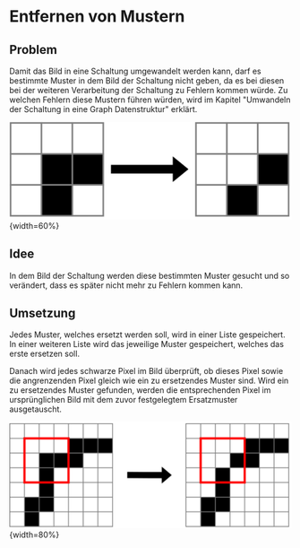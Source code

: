 # Entfernen von Mustern

## Problem

Damit das Bild in eine Schaltung umgewandelt werden kann, darf es bestimmte Muster in dem Bild der Schaltung nicht geben, da es bei diesen bei der weiteren Verarbeitung der Schaltung zu Fehlern kommen würde. Zu welchen Fehlern diese Mustern führen würden, wird im Kapitel "Umwandeln der Schaltung in eine Graph Datenstruktur" erklärt.

![Beispiel eines zu entfernenden Musters](.\Dateien\MusterUndErsatz.png){width=60%} 

## Idee

In dem Bild der Schaltung werden diese bestimmten Muster gesucht und so verändert, dass es später nicht mehr zu Fehlern kommen kann.

## Umsetzung

Jedes Muster, welches ersetzt werden soll, wird in einer Liste gespeichert. In einer weiteren Liste wird das jeweilige Muster gespeichert, welches das erste ersetzen soll. 

Danach wird jedes schwarze Pixel im Bild überprüft, ob dieses Pixel sowie die angrenzenden Pixel gleich wie ein zu ersetzendes Muster sind. Wird ein zu ersetzendes Muster gefunden, werden die entsprechenden Pixel im ursprünglichen Bild mit dem zuvor festgelegtem Ersatzmuster ausgetauscht.

![Entfernen eines Musters](.\Dateien\Funktion.png){width=80%} 